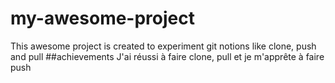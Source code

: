# my-awesome-project
This awesome project is created to experiment git notions like clone, push and pull
##achievements
J'ai réussi à faire clone, pull et je m'apprête à faire push
